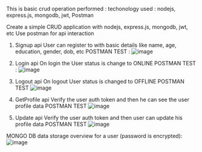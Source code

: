 This is basic crud operation performed : techonology used : nodejs, express.js, mongodb, jwt, Postman

Create a simple CRUD application with nodejs, express.js, mongodb, jwt, etc
Use postman for api interaction

1) Signup api
User can register to with basic details like name, age, education, gender, dob, etc
POSTMAN TEST : ![image](https://github.com/user-attachments/assets/5101ad34-fba4-407c-b7ec-cfae5ab6a453)


2) Login api
On login the User status is change to ONLINE
POSTMAN TEST : ![image](https://github.com/user-attachments/assets/f82c3062-2079-4f0e-9edf-c5c847312a5d)


4) Logout api
On logout User status is changed to OFFLINE
POSTMAN TEST ![image](https://github.com/user-attachments/assets/f2c0e949-10c0-4bbb-88d9-382a7a81415a)


6) GetProfile api
Verify the user auth token and then he can see the user profile data
POSTMAN TEST ![image](https://github.com/user-attachments/assets/54c260f2-a8fb-48a6-9cae-66e2a2b9a08a)


8) Update api
Verify the user auth token and then user can update his profile data
POSTMAN TEST ![image](https://github.com/user-attachments/assets/1882579c-f9b0-4f46-88d7-df7ce51d522e)



MONGO DB data storage overview for a user (password is encrypted): 
![image](https://github.com/user-attachments/assets/c7bff2fa-8561-4190-bc44-8c4e548fab05)

